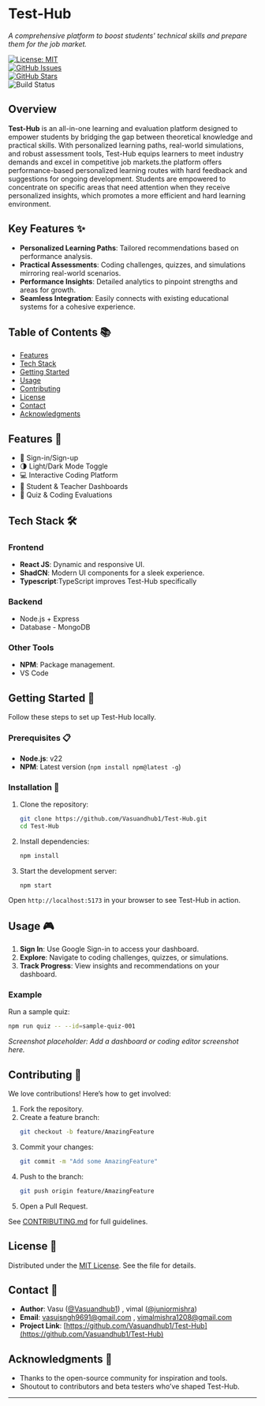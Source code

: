 
# Test-Hub

*A comprehensive platform to boost students' technical skills and prepare them for the job market.*

[![License: MIT](https://img.shields.io/badge/License-MIT-blue.svg)](https://opensource.org/licenses/MIT)  
[![GitHub Issues](https://img.shields.io/github/issues/Vasuandhub1/Test-Hub)](https://github.com/Vasuandhub1/Test-Hub/issues)  
[![GitHub Stars](https://img.shields.io/github/stars/Vasuandhub1/Test-Hub)](https://github.com/Vasuandhub1/Test-Hub/stargazers)  
![Build Status](https://img.shields.io/badge/build-passing-brightgreen)

## Overview

**Test-Hub** is an all-in-one learning and evaluation platform designed to empower students by bridging the gap between theoretical knowledge and practical skills. With personalized learning paths, real-world simulations, and robust assessment tools, Test-Hub equips learners to meet industry demands and excel in competitive job markets.the platform offers performance-based personalized learning routes with hard feedback and suggestions for ongoing development. Students are empowered to concentrate on specific areas that need attention when they receive personalized insights, which promotes a more efficient and hard learning environment.

## Key Features ✨

- **Personalized Learning Paths**: Tailored recommendations based on performance analysis.  
- **Practical Assessments**: Coding challenges, quizzes, and simulations mirroring real-world scenarios.  
- **Performance Insights**: Detailed analytics to pinpoint strengths and areas for growth.  
- **Seamless Integration**: Easily connects with existing educational systems for a cohesive experience.

## Table of Contents 📚

- [Features](#features-)  
- [Tech Stack](#tech-stack-)  
- [Getting Started](#getting-started-)  
- [Usage](#usage-)  
- [Contributing](#contributing-)  
- [License](#license-)  
- [Contact](#contact-)  
- [Acknowledgments](#acknowledgments-)

## Features 🌟

- 🔐  Sign-in/Sign-up  
- 🌗 Light/Dark Mode Toggle  
- 💻 Interactive Coding Platform  
- 🏫 Student & Teacher Dashboards  
- 📝 Quiz & Coding Evaluations  

## Tech Stack 🛠

### Frontend
- **React JS**: Dynamic and responsive UI.  
- **ShadCN**: Modern UI components for a sleek experience.
- **Typescript**:TypeScript improves Test-Hub specifically

### Backend
- Node.js + Express
- Database - MongoDB

### Other Tools
- **NPM**: Package management.  
- VS Code 

## Getting Started 🏁

Follow these steps to set up Test-Hub locally.

### Prerequisites 📋
- **Node.js**: v22  
- **NPM**: Latest version (`npm install npm@latest -g`)  

### Installation 💾
1. Clone the repository:
   ```bash
   git clone https://github.com/Vasuandhub1/Test-Hub.git
   cd Test-Hub
   ```
2. Install dependencies:
   ```bash
   npm install
   ```
3. Start the development server:
   ```bash
   npm start
   ```

Open `http://localhost:5173` in your browser to see Test-Hub in action.

## Usage 🎮

1. **Sign In**: Use Google Sign-in to access your dashboard.  
2. **Explore**: Navigate to coding challenges, quizzes, or simulations.  
3. **Track Progress**: View insights and recommendations on your dashboard.  



### Example
Run a sample quiz:
```bash
npm run quiz -- --id=sample-quiz-001
```
*Screenshot placeholder: Add a dashboard or coding editor screenshot here.*

## Contributing 🤝

We love contributions! Here’s how to get involved:

1. Fork the repository.  
2. Create a feature branch:  
   ```bash
   git checkout -b feature/AmazingFeature
   ```
3. Commit your changes:  
   ```bash
   git commit -m "Add some AmazingFeature"
   ```
4. Push to the branch:  
   ```bash
   git push origin feature/AmazingFeature
   ```
5. Open a Pull Request.  

See [CONTRIBUTING.md](CONTRIBUTING.md) for full guidelines.

## License 📄

Distributed under the [MIT License](LICENSE). See the file for details.

## Contact 📧

- **Author**: Vasu ([@Vasuandhub1](https://github.com/Vasuandhub1)) , vimal ([@juniormishra](https://github.com/juniormishra))
- **Email**: vasuisngh9691@gmail.com , vimalmishra1208@gmail.com 
- **Project Link**: [https://github.com/Vasuandhub1/Test-Hub](https://github.com/Vasuandhub1/Test-Hub)  

## Acknowledgments 🙌

- Thanks to the open-source community for inspiration and tools.  
- Shoutout to contributors and beta testers who’ve shaped Test-Hub.

---

